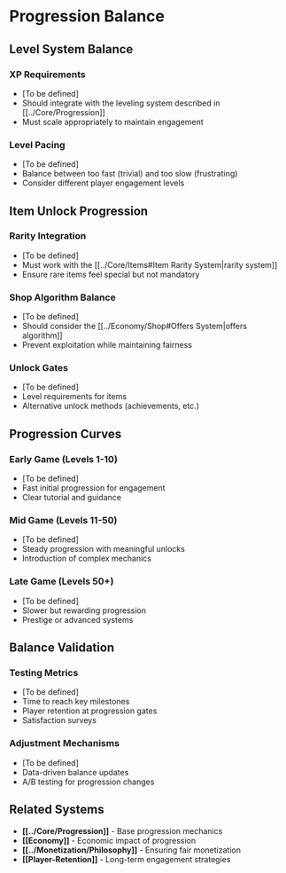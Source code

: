 # Progression Balance

## Level System Balance

### XP Requirements
- [To be defined]
- Should integrate with the leveling system described in [[../Core/Progression]]
- Must scale appropriately to maintain engagement

### Level Pacing
- [To be defined]  
- Balance between too fast (trivial) and too slow (frustrating)
- Consider different player engagement levels

## Item Unlock Progression

### Rarity Integration
- [To be defined]
- Must work with the [[../Core/Items#Item Rarity System|rarity system]]
- Ensure rare items feel special but not mandatory

### Shop Algorithm Balance
- [To be defined]
- Should consider the [[../Economy/Shop#Offers System|offers algorithm]]
- Prevent exploitation while maintaining fairness

### Unlock Gates
- [To be defined]
- Level requirements for items
- Alternative unlock methods (achievements, etc.)

## Progression Curves

### Early Game (Levels 1-10)
- [To be defined]
- Fast initial progression for engagement
- Clear tutorial and guidance

### Mid Game (Levels 11-50)  
- [To be defined]
- Steady progression with meaningful unlocks
- Introduction of complex mechanics

### Late Game (Levels 50+)
- [To be defined]
- Slower but rewarding progression
- Prestige or advanced systems

## Balance Validation

### Testing Metrics
- [To be defined]
- Time to reach key milestones
- Player retention at progression gates
- Satisfaction surveys

### Adjustment Mechanisms
- [To be defined]
- Data-driven balance updates
- A/B testing for progression changes

## Related Systems

- **[[../Core/Progression]]** - Base progression mechanics
- **[[Economy]]** - Economic impact of progression
- **[[../Monetization/Philosophy]]** - Ensuring fair monetization
- **[[Player-Retention]]** - Long-term engagement strategies